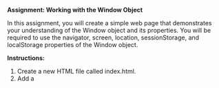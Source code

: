 ﻿**Assignment: Working with the Window Object** 

In this assignment, you will create a simple web page that demonstrates your understanding of the Window object and its properties. You will be required to use the navigator, screen, location, sessionStorage, and localStorage properties of the Window object. 

**Instructions:** 

1. Create a new HTML file called index.html. 
1. Add a <script> tag to the bottom of the <body> element to include your JavaScript code. 
1. In your JavaScript code, create a function called displayWindowProperties(). 
1. In the displayWindowProperties() function, use the console.log() method to display the following information about the Window object properties: 
   1. navigator.userAgent 
   1. screen.width and screen.height 
   1. location.href and location.pathname 
   1. sessionStorage and localStorage properties. You can store and retrieve any data to/from sessionStorage and localStorage. 
1. Call the displayWindowProperties() function when the page loads. 

**Example Input and Output:** 

**Input:** 

- User visits index.html page. 

**Output:** 

- The following properties of the Window object are displayed in the console: 
  - User agent string 
  - Screen width and height 
  - Current URL and path 
  - Data stored in sessionStorage and localStorage 

**Hints:** 

- Use the window.navigator.userAgent property to display information about the user agent string of the browser. 
- Use the window.screen.width and window.screen.height properties to display the screen dimensions. 
- Use the window.location.href and window.location.pathname properties to display the current URL and path of the page. 
- Use the window.sessionStorage and window.localStorage properties to store and retrieve data in the browser's session and local storage. 
- Make sure to use console.log() method to display the properties in the console. 

**Best Practices:** 

- Use let or const to declare variables. 
- Use descriptive variable names. 
- Write clear and concise comments in your code. 
- Test your code thoroughly before submitting. 
- Follow consistent coding style and indentation throughout the code. 
